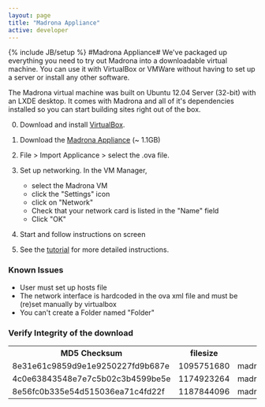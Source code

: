 ```yaml
---
layout: page
title: "Madrona Appliance"
active: developer
---
```

{% include JB/setup %}
#Madrona Appliance#
We've packaged up everything you need to try out Madrona into a downloadable virtual machine.  You can use it with VirtualBox or VMWare without having to set up a server or install any other software. 

The Madrona virtual machine was built on Ubuntu 12.04 Server (32-bit) with an LXDE desktop. It comes with Madrona and all of it's dependencies installed so you can start building sites right out of the box. 

0. Download and install [VirtualBox](http://www.virtualbox.org/). 

1. Download the [Madrona Appliance](https://s3.amazonaws.com/madrona_vm/madrona_virtual_v3.ova) (~ 1.1GB) 

2. File > Import Applicance > select the .ova file.

3. Set up networking. In the VM Manager, 

	* select the Madrona VM 
	* click the "Settings" icon
	* click on "Network"
	* Check that your network card is listed in the "Name" field
	* Click "OK"

5. Start and follow instructions on screen
6. See the <a href="http://ecotrust.github.com/madrona/docs/tutorial_appgen.html">tutorial</a> for more detailed instructions.

### Known Issues

* User must set up hosts file
* The network interface is hardcoded in the ova xml file and must be (re)set manually by virtualbox
* You can't create a Folder named "Folder"

### Verify Integrity of the download
<table class="table">
	<tr><th>MD5 Checksum</th><th>filesize</th><th>filename</th></tr>
	<tr><td>8e31e61c9859d9e1e9250227fd9b687e</td><td>1095751680</td><td>madrona_virtual_v1.ova</td></tr>
	<tr><td>4c0e63843548e7e7c5b02c3b4599be5e</td><td>1174923264</td><td>madrona_virtual_v2.ova</td></tr>
	<tr><td>8e56fc0b335e54d515036ea71c4fd22f</td><td>1187844096</td><td>madrona_virtual_v3.ova</td></tr>
</table>
